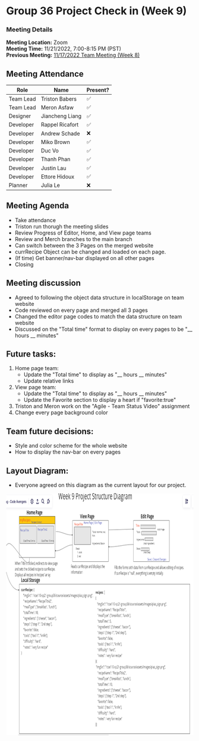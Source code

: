 # Group 36 Project Check in (Week 9)
### Meeting Details
**Meeting Location:** Zoom  
**Meeting Time:** 11/21/2022, 7:00-8:15 PM (PST)  
**Previous Meeting:** [11/17/2022 Team Meeting (Week 8)](https://github.com/cse110-sp21-group36/cse110-sp21-group36/blob/main/admin/meetings/111722-sprint-Week8-review.md)

## Meeting Attendance
| Role | Name | Present? |
| --- | --- | --- |
| Team Lead | Triston Babers |✅|
| Team Lead | Meron Asfaw |✅|
| Designer | Jiancheng Liang |✅|
| Developer | Rappel Ricafort |✅|
| Developer | Andrew Schade |❌|
| Developer | Miko Brown |✅|
| Developer | Duc Vo |✅|
| Developer | Thanh Phan |✅|
| Developer | Justin Lau |✅|
| Developer | Ettore Hidoux |✅|
| Planner | Julia Le |❌|

## Meeting Agenda
- Take attendance
- Triston run thorugh the meeting slides
- Review Progress of Editor, Home, and View page teams
- Review and Merch branches to the main branch
- Can switch between the 3 Pages on the merged website
- currRecipe Object can be changed and loaded on each page.
- (If time) Get banner/nav-bar displayed on all other pages
- Closing

## Meeting discussion
- Agreed to following the object data structure in localStorage on team website
- Code reviewed on every page and merged all 3 pages
- Changed the editor page codes to match the data structure on team website
- Discussed on the "Total time" format to display on every pages to be "__ hours __ minutes" 

## Future tasks:
1. Home page team:
   - Update the "Total time" to display as "__ hours __ minutes" 
   - Update relative links 
2. View page team:
   - Update the "Total time" to display as "__ hours __ minutes" 
   - Update the Favorite section to display a heart if "favorite:true"  
3. Triston and Meron work on the "Agile - Team Status Video" assignment
4. Change every page background color 

## Team future decisions:
 - Style and color scheme for the whole website
 - How to display the nav-bar on every pages
 
 ## Layout Diagram:
 - Everyone agreed on this diagram as the current layout for our project.
<img src="https://github.com/cse110-sp21-group36/cse110-sp21-group36/blob/main/specs/Project%20Structure%20Diagram.PNG" width="900" height="650">
